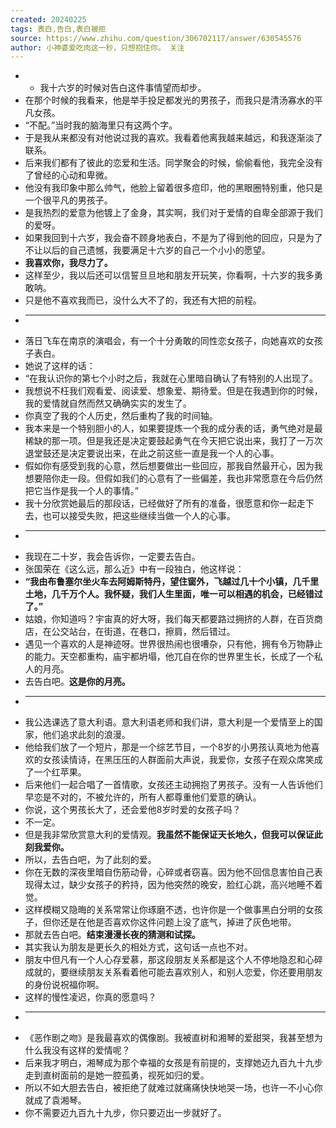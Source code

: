 ```yaml
---
created: 20240225
tags: 表白,告白,表白被拒
source: https://www.zhihu.com/question/306702117/answer/630545576
author: 小神婆爱吃肉这一秒，只想抱住你。 关注
---
```

- - 我十六岁的时候对告白这件事情望而却步。
- 在那个时候的我看来，他是举手投足都发光的男孩子，而我只是清汤寡水的平凡女孩。
- “不配。”当时我的脑海里只有这两个字。
- 于是我从来都没有对他说过我的喜欢。我看着他离我越来越远，和我逐渐淡了联系。
- 后来我们都有了彼此的恋爱和生活。同学聚会的时候，偷偷看他，我完全没有了曾经的心动和卑微。
- 他没有我印象中那么帅气，他脸上留着很多痘印，他的黑眼圈特别重，他只是一个很平凡的男孩子。
- 是我热烈的爱意为他镀上了金身，其实啊，我们对于爱情的自卑全部源于我们的爱呀。
- 如果我回到十六岁，我会奋不顾身地表白，不是为了得到他的回应，只是为了不让以后的自己遗憾，我要满足十六岁的自己一个小小的愿望。
- **我喜欢你，我尽力了。**
- 这样至少，我以后还可以信誓旦旦地和朋友开玩笑，你看啊，十六岁的我多勇敢呐。
- 只是他不喜欢我而已，没什么大不了的，我还有大把的前程。
- ___
- 落日飞车在南京的演唱会，有一个十分勇敢的同性恋女孩子，向她喜欢的女孩子表白。
- 她说了这样的话：
- “在我认识你的第七个小时之后，我就在心里暗自确认了有特别的人出现了。
- 我想说不枉我们观看爱、阅读爱、想象爱、期待爱。但是在我遇到你的时候，我的爱情就自然而然又确确实实的发生了。
- 你真空了我的个人历史，然后重构了我的时间轴。
- 我本来是一个特别胆小的人，如果要提炼一个我的成分表的话，勇气绝对是最稀缺的那一项。但是我还是决定要鼓起勇气在今天把它说出来，我打了一万次退堂鼓还是决定要说出来，在此之前这些一直是我一个人的心事。
- 假如你有感受到我的心意，然后想要做出一些回应，那我自然最开心，因为我想要陪你走一段。但假如我们的心意有了一些偏差，我也非常愿意在今后仍然把它当作是我一个人的事情。”
- 我十分欣赏她最后的那段话，已经做好了所有的准备，很愿意和你一起走下去，也可以接受失败，把这些继续当做一个人的心事。
- ___
- 我现在二十岁，我会告诉你，一定要去告白。
- 张国荣在《这么远，那么近》中有一段独白，他这样说：
- **“我由布鲁塞尔坐火车去阿姆斯特丹，望住窗外，飞越过几十个小镇，几千里土地，几千万个人。我怀疑，我们人生里面，唯一可以相遇的机会，已经错过了。”**
- 姑娘，你知道吗？宇宙真的好大呀，我们每天都要路过拥挤的人群，在百货商店，在公交站台，在街道，在巷口，擦肩，然后错过。
- 遇见一个喜欢的人是神迹呀。世界很热闹也很嘈杂，只有他，拥有令万物静止的能力。天空都重构，庙宇都坍塌，他兀自在你的世界里生长，长成了一个私人的月亮。
- 去告白吧。**这是你的月亮。**
- ___
- 我公选课选了意大利语。意大利语老师和我们讲，意大利是一个爱情至上的国家，他们追求此刻的浪漫。
- 他给我们放了一个短片，那是一个综艺节目，一个8岁的小男孩认真地为他喜欢的女孩读情诗，在黑压压的人群面前大声说，我爱你，女孩子在观众席笑成了一个红苹果。
- 后来他们一起合唱了一首情歌，女孩还主动拥抱了男孩子。没有一人告诉他们早恋是不对的，不被允许的，所有人都尊重他们爱意的确认。
- 你说，这个男孩长大了，还会爱他8岁时爱的女孩子吗？
- 不一定。
- 但是我非常欣赏意大利的爱情观。**我虽然不能保证天长地久，但我可以保证此刻我爱你。**
- 所以，去告白吧，为了此刻的爱。
- 你在无数的深夜里暗自伤筋动骨，心碎或者窃喜。因为他不回信息害怕自己表现得太过，缺少女孩子的矜持，因为他突然的晚安，脸红心跳，高兴地睡不着觉。
- 这样模糊又隐晦的关系常常让你琢磨不透，也许你是一个做事黑白分明的女孩子，但你还是在他是否喜欢你这件问题上没了底气，掉进了灰色地带。
- 那就去告白吧。**结束漫漫长夜的猜测和试探。**
- 其实我认为朋友是更长久的相处方式，这句话一点也不对。
- 朋友中但凡有一个人心存爱慕，那这段朋友关系都是这个人不停地隐忍和心碎成就的，要继续朋友关系看着他可能去喜欢别人，和别人恋爱，你还要用朋友的身份说祝福你啊。
- 这样的慢性凌迟，你真的愿意吗？
- ___
- 《恶作剧之吻》是我最喜欢的偶像剧。我被直树和湘琴的爱甜哭，我甚至想为什么我没有这样的爱情呢？
- 后来我才明白，湘琴成为那个幸福的女孩是有前提的，支撑她迈九百九十九步走到直树面前的是她一腔孤勇，视死如归的爱。
- 所以不如大胆去告白，被拒绝了就难过就痛痛快快地哭一场，也许一不小心你就成了袁湘琴。
- 你不需要迈九百九十九步，你只要迈出一步就好了。
